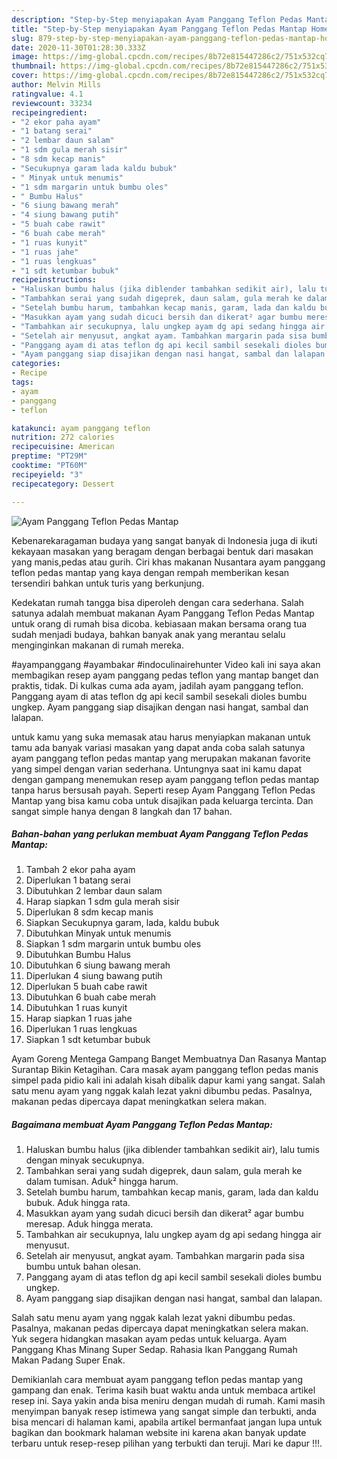```yaml
---
description: "Step-by-Step menyiapakan Ayam Panggang Teflon Pedas Mantap Homemade"
title: "Step-by-Step menyiapakan Ayam Panggang Teflon Pedas Mantap Homemade"
slug: 879-step-by-step-menyiapakan-ayam-panggang-teflon-pedas-mantap-homemade
date: 2020-11-30T01:28:30.333Z
image: https://img-global.cpcdn.com/recipes/8b72e815447286c2/751x532cq70/ayam-panggang-teflon-pedas-mantap-foto-resep-utama.jpg
thumbnail: https://img-global.cpcdn.com/recipes/8b72e815447286c2/751x532cq70/ayam-panggang-teflon-pedas-mantap-foto-resep-utama.jpg
cover: https://img-global.cpcdn.com/recipes/8b72e815447286c2/751x532cq70/ayam-panggang-teflon-pedas-mantap-foto-resep-utama.jpg
author: Melvin Mills
ratingvalue: 4.1
reviewcount: 33234
recipeingredient:
- "2 ekor paha ayam"
- "1 batang serai"
- "2 lembar daun salam"
- "1 sdm gula merah sisir"
- "8 sdm kecap manis"
- "Secukupnya garam lada kaldu bubuk"
- " Minyak untuk menumis"
- "1 sdm margarin untuk bumbu oles"
- " Bumbu Halus"
- "6 siung bawang merah"
- "4 siung bawang putih"
- "5 buah cabe rawit"
- "6 buah cabe merah"
- "1 ruas kunyit"
- "1 ruas jahe"
- "1 ruas lengkuas"
- "1 sdt ketumbar bubuk"
recipeinstructions:
- "Haluskan bumbu halus (jika diblender tambahkan sedikit air), lalu tumis dengan minyak secukupnya."
- "Tambahkan serai yang sudah digeprek, daun salam, gula merah ke dalam tumisan. Aduk² hingga harum."
- "Setelah bumbu harum, tambahkan kecap manis, garam, lada dan kaldu bubuk. Aduk hingga rata."
- "Masukkan ayam yang sudah dicuci bersih dan dikerat² agar bumbu meresap. Aduk hingga merata."
- "Tambahkan air secukupnya, lalu ungkep ayam dg api sedang hingga air menyusut."
- "Setelah air menyusut, angkat ayam. Tambahkan margarin pada sisa bumbu untuk bahan olesan."
- "Panggang ayam di atas teflon dg api kecil sambil sesekali dioles bumbu ungkep."
- "Ayam panggang siap disajikan dengan nasi hangat, sambal dan lalapan."
categories:
- Recipe
tags:
- ayam
- panggang
- teflon

katakunci: ayam panggang teflon 
nutrition: 272 calories
recipecuisine: American
preptime: "PT29M"
cooktime: "PT60M"
recipeyield: "3"
recipecategory: Dessert

---
```



![Ayam Panggang Teflon Pedas Mantap](https://img-global.cpcdn.com/recipes/8b72e815447286c2/751x532cq70/ayam-panggang-teflon-pedas-mantap-foto-resep-utama.jpg)

Kebenarekaragaman budaya yang sangat banyak di Indonesia juga di ikuti kekayaan masakan yang beragam dengan berbagai bentuk dari masakan yang manis,pedas atau gurih. Ciri khas makanan Nusantara ayam panggang teflon pedas mantap yang kaya dengan rempah memberikan kesan tersendiri bahkan untuk turis yang berkunjung.


Kedekatan rumah tangga bisa diperoleh dengan cara sederhana. Salah satunya adalah membuat makanan Ayam Panggang Teflon Pedas Mantap untuk orang di rumah bisa dicoba. kebiasaan makan bersama orang tua sudah menjadi budaya, bahkan banyak anak yang merantau selalu menginginkan makanan di rumah mereka.

#ayampanggang #ayambakar #indoculinairehunter Video kali ini saya akan membagikan resep ayam panggang pedas teflon yang mantap banget dan praktis, tidak. Di kulkas cuma ada ayam, jadilah ayam panggang teflon. Panggang ayam di atas teflon dg api kecil sambil sesekali dioles bumbu ungkep. Ayam panggang siap disajikan dengan nasi hangat, sambal dan lalapan.

untuk kamu yang suka memasak atau harus menyiapkan makanan untuk tamu ada banyak variasi masakan yang dapat anda coba salah satunya ayam panggang teflon pedas mantap yang merupakan makanan favorite yang simpel dengan varian sederhana. Untungnya saat ini kamu dapat dengan gampang menemukan resep ayam panggang teflon pedas mantap tanpa harus bersusah payah.
Seperti resep Ayam Panggang Teflon Pedas Mantap yang bisa kamu coba untuk disajikan pada keluarga tercinta. Dan sangat simple hanya dengan 8 langkah dan 17 bahan.


<!--inarticleads1-->

##### Bahan-bahan yang perlukan membuat Ayam Panggang Teflon Pedas Mantap:

1. Tambah 2 ekor paha ayam
1. Diperlukan 1 batang serai
1. Dibutuhkan 2 lembar daun salam
1. Harap siapkan 1 sdm gula merah sisir
1. Diperlukan 8 sdm kecap manis
1. Siapkan Secukupnya garam, lada, kaldu bubuk
1. Dibutuhkan  Minyak untuk menumis
1. Siapkan 1 sdm margarin untuk bumbu oles
1. Dibutuhkan  Bumbu Halus
1. Dibutuhkan 6 siung bawang merah
1. Diperlukan 4 siung bawang putih
1. Diperlukan 5 buah cabe rawit
1. Dibutuhkan 6 buah cabe merah
1. Dibutuhkan 1 ruas kunyit
1. Harap siapkan 1 ruas jahe
1. Diperlukan 1 ruas lengkuas
1. Siapkan 1 sdt ketumbar bubuk


Ayam Goreng Mentega Gampang Banget Membuatnya Dan Rasanya Mantap Surantap Bikin Ketagihan. Cara masak ayam panggang teflon pedas manis simpel pada pidio kali ini adalah kisah dibalik dapur kami yang sangat. Salah satu menu ayam yang nggak kalah lezat yakni dibumbu pedas. Pasalnya, makanan pedas dipercaya dapat meningkatkan selera makan. 

<!--inarticleads2-->

##### Bagaimana membuat  Ayam Panggang Teflon Pedas Mantap:

1. Haluskan bumbu halus (jika diblender tambahkan sedikit air), lalu tumis dengan minyak secukupnya.
1. Tambahkan serai yang sudah digeprek, daun salam, gula merah ke dalam tumisan. Aduk² hingga harum.
1. Setelah bumbu harum, tambahkan kecap manis, garam, lada dan kaldu bubuk. Aduk hingga rata.
1. Masukkan ayam yang sudah dicuci bersih dan dikerat² agar bumbu meresap. Aduk hingga merata.
1. Tambahkan air secukupnya, lalu ungkep ayam dg api sedang hingga air menyusut.
1. Setelah air menyusut, angkat ayam. Tambahkan margarin pada sisa bumbu untuk bahan olesan.
1. Panggang ayam di atas teflon dg api kecil sambil sesekali dioles bumbu ungkep.
1. Ayam panggang siap disajikan dengan nasi hangat, sambal dan lalapan.


Salah satu menu ayam yang nggak kalah lezat yakni dibumbu pedas. Pasalnya, makanan pedas dipercaya dapat meningkatkan selera makan. Yuk segera hidangkan masakan ayam pedas untuk keluarga. Ayam Panggang Khas Minang Super Sedap. Rahasia Ikan Panggang Rumah Makan Padang Super Enak. 

Demikianlah cara membuat ayam panggang teflon pedas mantap yang gampang dan enak. Terima kasih buat waktu anda untuk membaca artikel resep ini. Saya yakin anda bisa meniru dengan mudah di rumah. Kami masih menyimpan banyak resep istimewa yang sangat simple dan terbukti, anda bisa mencari di halaman kami, apabila artikel bermanfaat jangan lupa untuk bagikan dan bookmark halaman website ini karena akan banyak update terbaru untuk resep-resep pilihan yang terbukti dan teruji. Mari ke dapur !!!. 
